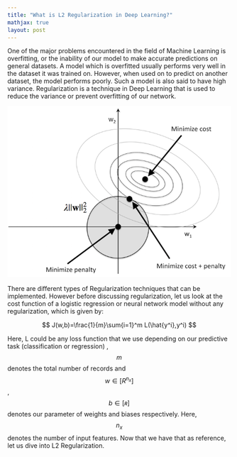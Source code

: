 ```yaml
---
title: "What is L2 Regularization in Deep Learning?"
mathjax: true
layout: post
---
```


One of the major problems encountered in the field of Machine Learning is overfitting, or the inability of our model to make accurate predictions on general datasets. A model which is overfitted usually performs very well in the dataset it was trained on. However, when used on to predict on another dataset, the model performs poorly. Such a model is also said to have high variance. Regularization is a technique in Deep Learning that is used to reduce the variance or prevent overfitting of our network. 



![l2](/assets/l2.png)

There are different types of Regularization techniques that can be implemented. However before discussing regularization, let us look at the cost function of a logistic regression or neural network model without any regularization, which is given by:

$$ J(w,b)=\frac{1}{m}\sum{i=1}^m L(\hat{y^i},y^i) $$

Here, L could be any loss function that we use depending on our predictive task (classification or regression) , $$ m $$ denotes the total number of records and $$ w \in [R^{n_x}] $$,$$ b\in[ʀ] $$ denotes our parameter of weights and biases respectively. Here, $$ n_x $$ denotes the number of input features. Now that we have that as reference, let us dive into L2 Regularization.
